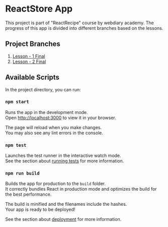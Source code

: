 # ReactStore App

This project is part of "ReactRecipe" course by webdiary academy. The progress
of this app is divided into different branches based on the lessons. 

## Project Branches

1. [Lesson - 1 Final](https://github.com/web2feel/reactstore/tree/lesson-1)
2. [Lesson - 2 Final](https://github.com/web2feel/reactstore/tree/lesson-2)


## Available Scripts

In the project directory, you can run:

### `npm start`

Runs the app in the development mode.\
Open [http://localhost:3000](http://localhost:3000) to view it in your browser.

The page will reload when you make changes.\
You may also see any lint errors in the console.

### `npm test`

Launches the test runner in the interactive watch mode.\
See the section about [running tests](https://facebook.github.io/create-react-app/docs/running-tests) for more information.

### `npm run build`

Builds the app for production to the `build` folder.\
It correctly bundles React in production mode and optimizes the build for the best performance.

The build is minified and the filenames include the hashes.\
Your app is ready to be deployed!

See the section about [deployment](https://facebook.github.io/create-react-app/docs/deployment) for more information.
